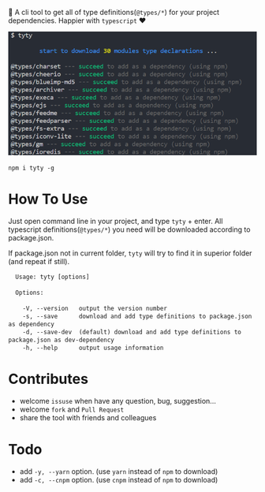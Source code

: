 :star2: A cli tool to get all of type definitions(`@types/*`) for your project dependencies. Happier with `typescript` :heart:

![](https://raw.githubusercontent.com/Bin-Huang/tyty/master/image/example.PNG)

```
npm i tyty -g
```

# How To Use

Just open command line in your project, and type `tyty` + enter. All typescript definitions(`@types/*`) you need will be downloaded according to package.json.

If package.json not in current folder, `tyty` will try to find it in superior folder (and repeat if still).

```
  Usage: tyty [options]

  Options:

    -V, --version   output the version number
    -s, --save      download and add type definitions to package.json as dependency
    -d, --save-dev  (default) download and add type definitions to package.json as dev-dependency
    -h, --help      output usage information
```

# Contributes
- welcome `issuse` when have any question, bug, suggestion...
- welcome `fork` and `Pull Request`
- share the tool with friends and colleagues

# Todo
- add `-y, --yarn` option. (use `yarn` instead of `npm` to download)
- add `-c, --cnpm` option. (use `cnpm` instead of `npm` to download)
